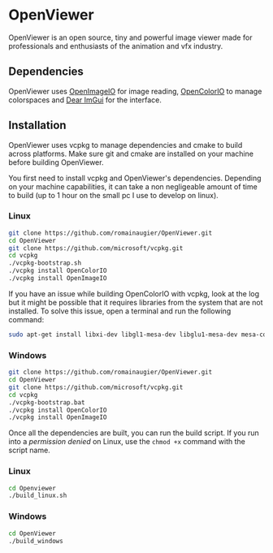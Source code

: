 # OpenViewer
OpenViewer is an open source, tiny and powerful image viewer made for professionals and enthusiasts of the animation and vfx industry.

## Dependencies

OpenViewer uses [OpenImageIO](https://github.com/OpenImageIO/oiio) for image reading, [OpenColorIO](https://github.com/AcademySoftwareFoundation/OpenColorIO) to manage colorspaces and [Dear ImGui](https://github.com/ocornut/imgui) for the interface.

## Installation

OpenViewer uses vcpkg to manage dependencies and cmake to build across platforms. Make sure git and cmake are installed on your machine before building OpenViewer.

You first need to install vcpkg and OpenViewer's dependencies. Depending on your machine capabilities, it can take a non negligeable amount of time to build (up to 1 hour on the small pc I use to develop on linux).

### Linux
```bash
git clone https://github.com/romainaugier/OpenViewer.git
cd OpenViewer
git clone https://github.com/microsoft/vcpkg.git
cd vcpkg
./vcpkg-bootstrap.sh
./vcpkg install OpenColorIO
./vcpkg install OpenImageIO
```

If you have an issue while building OpenColorIO with vcpkg, look at the log but it might be possible that it requires libraries from the system that are not installed. To solve this issue, open a terminal and run the following command:
```bash
sudo apt-get install libxi-dev libgl1-mesa-dev libglu1-mesa-dev mesa-common-dev libxrandr-dev libxxf86vm-dev
```

### Windows
```bash
git clone https://github.com/romainaugier/OpenViewer.git
cd OpenViewer
git clone https://github.com/microsoft/vcpkg.git
cd vcpkg
./vcpkg-bootstrap.bat
./vcpkg install OpenColorIO
./vcpkg install OpenImageIO
```


Once all the dependencies are built, you can run the build script. If you run into a *permission denied* on Linux, use the ```chmod +x``` command with the script name.

### Linux
```bash
cd Openviewer
./build_linux.sh
```

### Windows
```bash
cd OpenViewer
./build_windows
```

